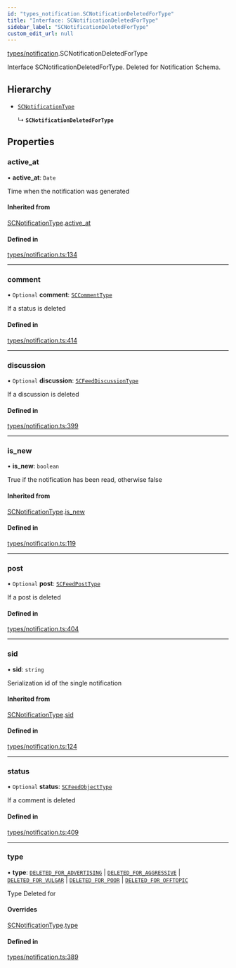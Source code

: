 ```yaml
---
id: "types_notification.SCNotificationDeletedForType"
title: "Interface: SCNotificationDeletedForType"
sidebar_label: "SCNotificationDeletedForType"
custom_edit_url: null
---
```


[types/notification](../modules/types_notification.md).SCNotificationDeletedForType

Interface SCNotificationDeletedForType.
Deleted for Notification Schema.

## Hierarchy

- [`SCNotificationType`](types_notification.SCNotificationType.md)

  ↳ **`SCNotificationDeletedForType`**

## Properties

### active\_at

• **active\_at**: `Date`

Time when the notification was generated

#### Inherited from

[SCNotificationType](types_notification.SCNotificationType.md).[active_at](types_notification.SCNotificationType.md#active_at)

#### Defined in

[types/notification.ts:134](https://github.com/selfcommunity/community-ui/blob/de7e3c8/packages/sc-core/src/types/notification.ts#L134)

___

### comment

• `Optional` **comment**: [`SCCommentType`](types_comment.SCCommentType.md)

If a status is deleted

#### Defined in

[types/notification.ts:414](https://github.com/selfcommunity/community-ui/blob/de7e3c8/packages/sc-core/src/types/notification.ts#L414)

___

### discussion

• `Optional` **discussion**: [`SCFeedDiscussionType`](types_feed.SCFeedDiscussionType.md)

If a discussion is deleted

#### Defined in

[types/notification.ts:399](https://github.com/selfcommunity/community-ui/blob/de7e3c8/packages/sc-core/src/types/notification.ts#L399)

___

### is\_new

• **is\_new**: `boolean`

True if the notification has been read, otherwise false

#### Inherited from

[SCNotificationType](types_notification.SCNotificationType.md).[is_new](types_notification.SCNotificationType.md#is_new)

#### Defined in

[types/notification.ts:119](https://github.com/selfcommunity/community-ui/blob/de7e3c8/packages/sc-core/src/types/notification.ts#L119)

___

### post

• `Optional` **post**: [`SCFeedPostType`](types_feed.SCFeedPostType.md)

If a post is deleted

#### Defined in

[types/notification.ts:404](https://github.com/selfcommunity/community-ui/blob/de7e3c8/packages/sc-core/src/types/notification.ts#L404)

___

### sid

• **sid**: `string`

Serialization id of the single notification

#### Inherited from

[SCNotificationType](types_notification.SCNotificationType.md).[sid](types_notification.SCNotificationType.md#sid)

#### Defined in

[types/notification.ts:124](https://github.com/selfcommunity/community-ui/blob/de7e3c8/packages/sc-core/src/types/notification.ts#L124)

___

### status

• `Optional` **status**: [`SCFeedObjectType`](types_feed.SCFeedObjectType.md)

If a comment is deleted

#### Defined in

[types/notification.ts:409](https://github.com/selfcommunity/community-ui/blob/de7e3c8/packages/sc-core/src/types/notification.ts#L409)

___

### type

• **type**: [`DELETED_FOR_ADVERTISING`](../enums/types_notification.SCNotificationTypologyType.md#deleted_for_advertising) \| [`DELETED_FOR_AGGRESSIVE`](../enums/types_notification.SCNotificationTypologyType.md#deleted_for_aggressive) \| [`DELETED_FOR_VULGAR`](../enums/types_notification.SCNotificationTypologyType.md#deleted_for_vulgar) \| [`DELETED_FOR_POOR`](../enums/types_notification.SCNotificationTypologyType.md#deleted_for_poor) \| [`DELETED_FOR_OFFTOPIC`](../enums/types_notification.SCNotificationTypologyType.md#deleted_for_offtopic)

Type Deleted for

#### Overrides

[SCNotificationType](types_notification.SCNotificationType.md).[type](types_notification.SCNotificationType.md#type)

#### Defined in

[types/notification.ts:389](https://github.com/selfcommunity/community-ui/blob/de7e3c8/packages/sc-core/src/types/notification.ts#L389)
